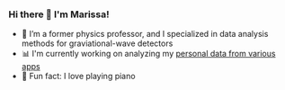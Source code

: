 ### Hi there 👋 I'm Marissa!

- 🔭 I’m a former physics professor, and I specialized in data analysis methods for graviational-wave detectors
- 📊 I'm currently working on analyzing my [personal data from various apps](https://github.com/marissawalker/life-data/) 
- 🎹 Fun fact: I love playing piano

  
<!--
**marissawalker/marissawalker** is a ✨ _special_ ✨ repository because its `README.md` (this file) appears on your GitHub profile.

Here are some ideas to get you started:


-->
